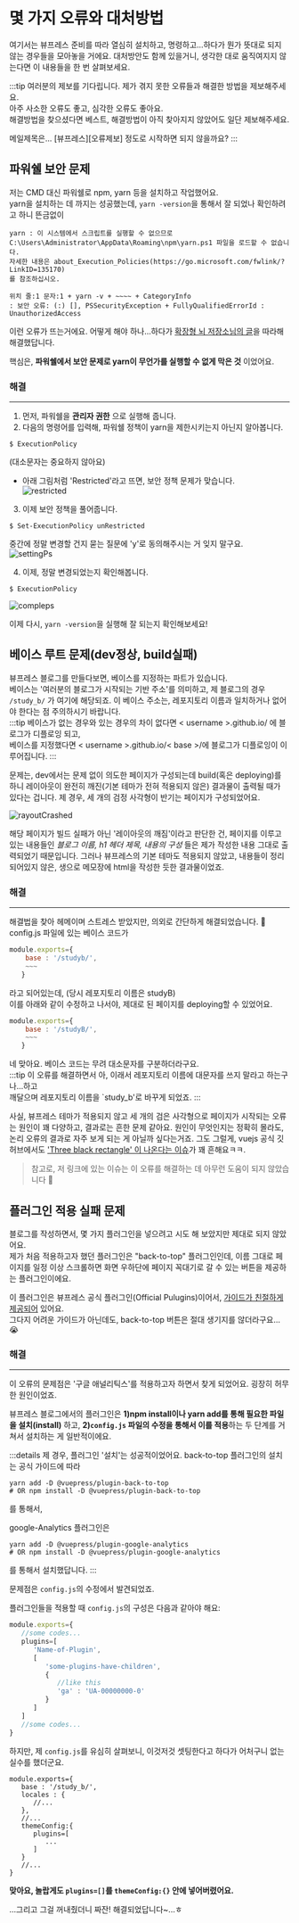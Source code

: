# 몇 가지 오류와 대처방법
여기서는 뷰프레스 준비를 따라 열심히 설치하고, 명령하고...하다가 뭔가 뜻대로 되지 않는 경우들을 모아놓을 거에요. 대처방안도 함께 있을거니, 생각한 대로 움직여지지 않는다면 이 내용들을 한 번 살펴보세요.  
  
:::tip 여러분의 제보를 기다립니다.
제가 겪지 못한 오류들과 해결한 방법을 제보해주세요.  
아주 사소한 오류도 좋고, 심각한 오류도 좋아요.  
해결방법을 찾으셨다면 베스트, 해결방법이 아직 찾아지지 않았어도 일단 제보해주세요.
  
메일제목은... [뷰프레스][오류제보] 정도로 시작하면 되지 않을까요?
:::

## 파워쉘 보안 문제
저는 CMD 대신 파워쉘로 npm, yarn 등을 설치하고 작업했어요.  
yarn을 설치하는 데 까지는 성공했는데, `yarn -version`을 통해서 잘 되었나 확인하려고 하니 뜬금없이
```
yarn : 이 시스템에서 스크립트를 실행할 수 없으므로 
C:\Users\Administrator\AppData\Roaming\npm\yarn.ps1 파일을 로드할 수 없습니다.
자세한 내용은 about_Execution_Policies(https://go.microsoft.com/fwlink/?LinkID=135170)
를 참조하십시오.

위치 줄:1 문자:1 + yarn -v + ~~~~ + CategoryInfo 
: 보안 오류: (:) [], PSSecurityException + FullyQualifiedErrorId : UnauthorizedAccess
```
이런 오류가 뜨는거에요. 어떻게 해야 하나...하다가 [확장형 뇌 저장소님의 글]( https://extbrain.tistory.com/118)을 따라해 해결했답니다.  
  
핵심은, **파워쉘에서 보안 문제로 yarn이 무언가를 실행할 수 없게 막은 것** 이었어요.

### 해결
***
1. 먼저, 파워쉘을 **관리자 권한** 으로 실행해 줍니다.
1. 다음의 명령어를 입력해, 파워쉘 정책이 yarn을 제한시키는지 아닌지 알아봅니다.
```shell
$ ExecutionPolicy
```
(대소문자는 중요하지 않아요)  
   - 아래 그림처럼 'Restricted'라고 뜨면, 보안 정책 문제가 맞습니다.  
![restricted](./ps_001.png)

3. 이제 보안 정책을 풀어줍니다.
```shell
$ Set-ExecutionPolicy unRestricted
```
중간에 정말 변경할 건지 묻는 질문에 'y'로 동의해주시는 거 잊지 말구요.  
![settingPs](./ps_002.png)

4. 이제, 정말 변경되었는지 확인해봅니다.
```shell
$ ExecutionPolicy
```
![compleps](./ps_003.png)  
  
이제 다시, `yarn -version`을 실행해 잘 되는지 확인해보세요!

## 베이스 루트 문제(dev정상, build실패)
뷰프레스 블로그를 만들다보면, 베이스를 지정하는 파트가 있습니다.  
베이스는 '여러분의 블로그가 시작되는 기반 주소'를 의미하고, 제 블로그의 경우 `/study_b/` 가 여기에 해당되죠. 이 베이스 주소는, 레포지토리 이름과 일치하거나 없어야 한다는 점 주의하시기 바랍니다.  
:::tip 베이스가 없는 경우와 있는 경우의 차이
없다면 < username >.github.io/ 에 블로그가 디플로잉 되고,  
베이스를 지정했다면 < username >.github.io/< base >/에 블로그가 디플로잉이 이루어집니다.
:::
  
문제는, dev에서는 문제 없이 의도한 페이지가 구성되는데 build(혹은 deploying)를 하니 레이아웃이 완전히 깨진(기본 테마가 전혀 적용되지 않은) 결과물이 출력될 때가 있다는 겁니다. 제 경우, 세 개의 검정 사각형이 반기는 페이지가 구성되었어요.  
  
![rayoutCrashed](./onlyThreeRectangle.png)
  
해당 페이지가 빌드 실패가 아닌 '레이아웃의 깨짐'이라고 판단한 건, 페이지를 이루고 있는 내용들인 *블로그 이름, h1 헤더 제목, 내용의 구성* 들은 제가 작성한 내용 그대로 출력되었기 때문입니다. 그러나 뷰프레스의 기본 테마도 적용되지 않았고, 내용들이 정리되어있지 않은, 생으로 메모장에 html을 작성한 듯한 결과물이었죠.
  
### 해결
***
해결법을 찾아 헤메이며 스트레스 받았지만, 의외로 간단하게 해결되었습니다. :grimacing:   
config.js 파일에 있는 베이스 코드가
```js
module.exports={
    base : '/studyb/',
    ~~~
   }
```
라고 되어있는데, (당시 레포지토리 이름은 studyB)  
이를 아래와 같이 수정하고 나서야, 제대로 된 페이지를 deploying할 수 있었어요.
```js
module.exports={
    base : '/studyB/',
    ~~~
   }
```
네 맞아요. 베이스 코드는 무려 대소문자를 구분하더라구요.  
:::tip 이 오류를 해결하면서
아, 이래서 레포지토리 이름에 대문자를 쓰지 말라고 하는구나...하고  
깨달으며 레포지토리 이름을 `study_b'로 바꾸게 되었죠.
:::
  
사실, 뷰프레스 테마가 적용되지 않고 세 개의 검은 사각형으로 페이지가 시작되는 오류는 원인이 꽤 다양하고, 결과로는 흔한 문제 같아요. 원인이 무엇인지는 정확히 몰라도, 논리 오류의 결과로 자주 보게 되는 게 아닐까 싶다는거죠. 그도 그럴게, vuejs 공식 깃허브에서도 ['Three black rectangle' 이 나온다는 이슈](https://github.com/vuejs/vuepress/issues/575)가 꽤 흔해요ㅋㅋ.  
> 참고로, 저 링크에 있는 이슈는 이 오류를 해결하는 데 아무런 도움이 되지 않았습니다 :grimacing:

## 플러그인 적용 실패 문제
블로그를 작성하면서, 몇 가지 플러그인을 넣으려고 시도 해 보았지만 제대로 되지 않았어요.  
제가 처음 적용하고자 했던 플러그인은 "back-to-top" 플러그인인데, 이름 그대로 페이지를 일정 이상 스크롤하면 화면 우하단에 페이지 꼭대기로 갈 수 있는 버튼을 제공하는 플러그인이에요.  
  
이 플러그인은 뷰프레스 공식 플러그인(Official Pulugins)이어서, [가이드가 친절하게 제공되어](https://vuepress.vuejs.org/plugin/official/plugin-back-to-top.html#vuepress-plugin-back-to-top) 있어요.  
그다지 어려운 가이드가 아닌데도, back-to-top 버튼은 절대 생기지를 않더라구요... :sob:
  
### 해결
***
이 오류의 문제점은 '구글 애널리틱스'를 적용하고자 하면서 찾게 되었어요. 굉장히 허무한 원인이었죠.  

뷰프레스 블로그에서의 플러그인은  **1)npm install이나 yarn add를 통해 필요한 파일을 설치(install)** 하고, **2)`config.js` 파일의 수정을 통해서 이를 적용**하는 두 단계를 거쳐서 설치하는 게 일반적이에요.  

:::details 제 경우, 플러그인 '설치'는 성공적이었어요.
back-to-top 플러그인의 설치는 공식 가이드에 따라
```shell
yarn add -D @vuepress/plugin-back-to-top
# OR npm install -D @vuepress/plugin-back-to-top
```
를 통해서,  
  
google-Analytics 플러그인은
```shell
yarn add -D @vuepress/plugin-google-analytics
# OR npm install -D @vuepress/plugin-google-analytics
```
를 통해서 설치했답니다.
:::

문제점은 `config.js`의 수정에서 발견되었죠.

플러그인들을 적용할 때 `config.js`의 구성은 다음과 같아야 해요:
```js
module.exports={
   //some codes...
   plugins=[
      'Name-of-Plugin',
      [
         'some-plugins-have-children',
         {
            //like this
            'ga' : 'UA-00000000-0'
         }
      ]
   ]
   //some codes...
}
```
하지만, 제 `config.js`를 유심히 살펴보니, 이것저것 셋팅한다고 하다가 어처구니 없는 실수를 했더군요.
```js{7-11}
module.exports={
   base : '/study_b/',
   locales : {
      //...
   },
   //...
   themeConfig:{
      plugins=[
         ...
      ]
   }
   //...
}
```
**맞아요, 놀랍게도 `plugins=[]`를 `themeConfig:{}` 안에 넣어버렸어요.**  

...그리고 그걸 꺼내줬더니 짜잔! 해결되었답니다~...ㅎ